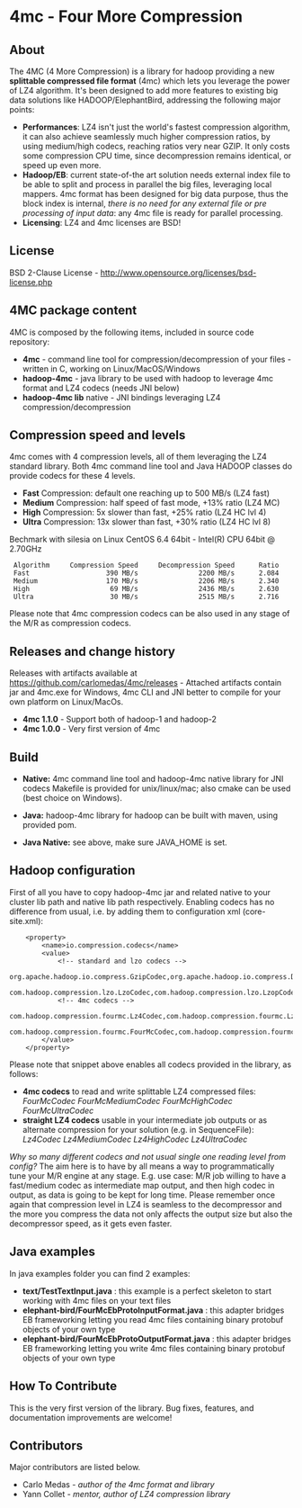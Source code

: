 # 4mc - Four More Compression

## About

The 4MC (4 More Compression) is a library for hadoop providing a new **splittable compressed file format** (4mc) which lets you leverage the power of LZ4 algorithm. It's been designed to add more features to existing big data solutions like HADOOP/ElephantBird, addressing the following major points:
* **Performances**: LZ4 isn't just the world's fastest compression algorithm, it can also achieve seamlessly much higher compression ratios, by using medium/high codecs, reaching ratios very near GZIP. It only costs some compression CPU time, since decompression remains identical, or speed up even more.
* **Hadoop/EB**: current state-of-the art solution needs external index file to be able to split and process in parallel the big files, leveraging local mappers. 4mc format has been designed for big data purpose, thus the block index is internal, *there is no need for any external file or pre processing of input data*: any 4mc file is ready for parallel processing.
* **Licensing**: LZ4 and 4mc licenses are BSD!

## License

BSD 2-Clause License - http://www.opensource.org/licenses/bsd-license.php

## 4MC package content

4MC is composed by the following items, included in source code repository:
* **4mc** - command line tool for compression/decompression of your files - written in C, working on Linux/MacOS/Windows
* **hadoop-4mc** - java library to be used with hadoop to leverage 4mc format and LZ4 codecs (needs JNI below)
* **hadoop-4mc lib** native - JNI bindings leveraging LZ4 compression/decompression

## Compression speed and levels

4mc comes with 4 compression levels, all of them leveraging the LZ4 standard library. Both 4mc command line tool and Java HADOOP classes do provide codecs for these 4 levels.
* **Fast** Compression: default one reaching up to 500 MB/s (LZ4 fast)
* **Medium** Compression: half speed of fast mode, +13% ratio (LZ4 MC)
* **High** Compression: 5x slower than fast, +25% ratio (LZ4 HC lvl 4)
* **Ultra** Compression: 13x slower than fast, +30% ratio (LZ4 HC lvl 8) 

Bechmark with silesia on Linux CentOS 6.4 64bit - Intel(R) CPU 64bit @ 2.70GHz
```
 Algorithm     Compression Speed     Decompression Speed      Ratio
 Fast                   390 MB/s               2200 MB/s      2.084
 Medium                 170 MB/s               2206 MB/s      2.340
 High                    69 MB/s               2436 MB/s      2.630
 Ultra                   30 MB/s               2515 MB/s      2.716
```
Please note that 4mc compression codecs can be also used in any stage of the M/R as compression codecs.

## Releases and change history
Releases with artifacts available at https://github.com/carlomedas/4mc/releases - Attached artifacts contain jar and 4mc.exe for Windows, 4mc CLI and JNI better to compile for your own platform on Linux/MacOs.
* **4mc 1.1.0** - Support both of hadoop-1 and hadoop-2
* **4mc 1.0.0** - Very first version of 4mc

## Build

* **Native:** 4mc command line tool and hadoop-4mc native library for JNI codecs
  Makefile is provided for unix/linux/mac; also cmake can be used (best choice on Windows).

* **Java:** hadoop-4mc library for hadoop can be built with maven, using provided pom.
* **Java Native:** see above, make sure JAVA_HOME is set.

## Hadoop configuration

First of all you have to copy hadoop-4mc jar and related native to your cluster lib path and native lib path respectively.
Enabling codecs has no difference from usual, i.e. by adding them to configuration xml (core-site.xml):
```
	<property>
        <name>io.compression.codecs</name>
        <value>
			<!-- standard and lzo codecs -->
			org.apache.hadoop.io.compress.GzipCodec,org.apache.hadoop.io.compress.DefaultCodec,org.apache.hadoop.io.compress.BZip2Codec,
			com.hadoop.compression.lzo.LzoCodec,com.hadoop.compression.lzo.LzopCodec,
			<!-- 4mc codecs -->
			com.hadoop.compression.fourmc.Lz4Codec,com.hadoop.compression.fourmc.Lz4MediumCodec,com.hadoop.compression.fourmc.Lz4HighCodec,com.hadoop.compression.fourmc.Lz4UltraCodec,
			com.hadoop.compression.fourmc.FourMcCodec,com.hadoop.compression.fourmc.FourMcMediumCodec,com.hadoop.compression.fourmc.FourMcHighCodec,com.hadoop.compression.fourmc.FourMcUltraCodec
		</value>
    </property>
```

Please note that snippet above enables all codecs provided in the library, as follows:
* **4mc codecs** to read and write splittable LZ4 compressed files: *FourMcCodec FourMcMediumCodec FourMcHighCodec FourMcUltraCodec*
* **straight LZ4 codecs** usable in your intermediate job outputs or as alternate compression for your solution (e.g. in SequenceFile): *Lz4Codec Lz4MediumCodec Lz4HighCodec Lz4UltraCodec*

*Why so many different codecs and not usual single one reading level from config?*
The aim here is to have by all means a way to programmatically tune your M/R engine at any stage.
E.g. use case: M/R job willing to have a fast/medium codec as intermediate map output, and then high codec in output, as data is going to be kept for long time.
Please remember once again that compression level in LZ4 is seamless to the decompressor and the more you compress the data not only affects the output size but also the decompressor speed, as it gets even faster.

## Java examples

In java examples folder you can find 2 examples:
* **text/TestTextInput.java** : this example is a perfect skeleton to start working with 4mc files on your text files
* **elephant-bird/FourMcEbProtoInputFormat.java** : this adapter bridges EB frameworking letting you read 4mc files containing binary protobuf objects of your own type
* **elephant-bird/FourMcEbProtoOutputFormat.java** : this adapter bridges EB frameworking letting you write 4mc files containing binary protobuf objects of your own type

## How To Contribute

This is the very first version of the library. Bug fixes, features, and documentation improvements are welcome!

## Contributors

Major contributors are listed below.

* Carlo Medas - *author of the 4mc format and library*
* Yann Collet - *mentor, author of LZ4 compression library*
